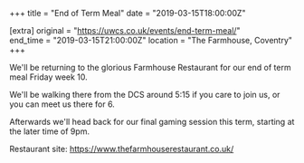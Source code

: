 +++
title = "End of Term Meal"
date = "2019-03-15T18:00:00Z"

[extra]
original = "https://uwcs.co.uk/events/end-term-meal/"    
end_time = "2019-03-15T21:00:00Z"
location = "The Farmhouse, Coventry"
+++

We'll be returning to the glorious Farmhouse Restaurant for our end of term meal Friday week 10.  
  
We'll be walking there from the DCS around 5:15 if you care to join us, or you can meet us there for 6.  
  
Afterwards we'll head back for our final gaming session this term, starting at the later time of 9pm.  
  

Restaurant site: <https://www.thefarmhouserestaurant.co.uk/>

